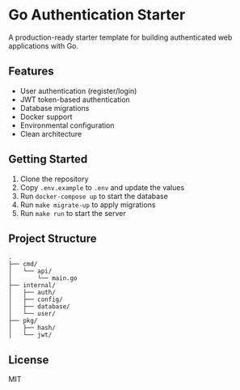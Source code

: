 # Go Authentication Starter

A production-ready starter template for building authenticated web applications with Go.

## Features

- User authentication (register/login)
- JWT token-based authentication
- Database migrations
- Docker support
- Environmental configuration
- Clean architecture

## Getting Started

1. Clone the repository
2. Copy `.env.example` to `.env` and update the values
3. Run `docker-compose up` to start the database
4. Run `make migrate-up` to apply migrations
5. Run `make run` to start the server

## Project Structure

```
.
├── cmd/
│   └── api/
│       └── main.go
├── internal/
│   ├── auth/
│   ├── config/
│   ├── database/
│   └── user/
├── pkg/
│   ├── hash/
│   └── jwt/
```

## License

MIT
